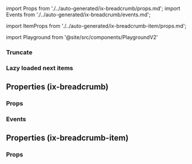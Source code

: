 import Props from './../auto-generated/ix-breadcrumb/props.md';
import Events from './../auto-generated/ix-breadcrumb/events.md';

import ItemProps from './../auto-generated/ix-breadcrumb-item/props.md';

import Playground from '@site/src/components/PlaygroundV2'

<Playground
name="breadcrumb"
height="8rem"
examplesByName>
</Playground>

### Truncate

<Playground
name="breadcrumb-truncate"
height="10rem"
hideInitalCodePreview
examplesByName>
</Playground>

### Lazy loaded next items

<Playground
name="breadcrumb-next-items"
height="8rem"
hideInitalCodePreview
examplesByName>
</Playground>

## Properties (ix-breadcrumb)

### Props

<Props />

### Events

<Events />

## Properties (ix-breadcrumb-item)

### Props

<ItemProps />
